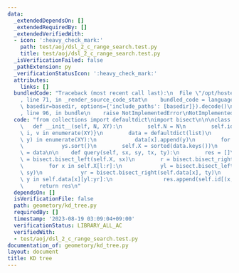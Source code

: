 ```yaml
---
data:
  _extendedDependsOn: []
  _extendedRequiredBy: []
  _extendedVerifiedWith:
  - icon: ':heavy_check_mark:'
    path: test/aoj/dsl_2_c_range_search.test.py
    title: test/aoj/dsl_2_c_range_search.test.py
  _isVerificationFailed: false
  _pathExtension: py
  _verificationStatusIcon: ':heavy_check_mark:'
  attributes:
    links: []
  bundledCode: "Traceback (most recent call last):\n  File \"/opt/hostedtoolcache/PyPy/3.10.13/x64/lib/pypy3.10/site-packages/onlinejudge_verify/documentation/build.py\"\
    , line 71, in _render_source_code_stat\n    bundled_code = language.bundle(stat.path,\
    \ basedir=basedir, options={'include_paths': [basedir]}).decode()\n  File \"/opt/hostedtoolcache/PyPy/3.10.13/x64/lib/pypy3.10/site-packages/onlinejudge_verify/languages/python.py\"\
    , line 96, in bundle\n    raise NotImplementedError\nNotImplementedError\n"
  code: "from collections import defaultdict\nimport bisect\n\n\nclass KDTree:\n \
    \   def __init__(self, N, XY):\n        self.N = N\n        self.id = {v: i for\
    \ i, v in enumerate(XY)}\n        data = defaultdict(list)\n        for i, (x,\
    \ y) in enumerate(XY):\n            data[x].append(y)\n        for ys in data.values():\n\
    \            ys.sort()\n        self.X = sorted(data.keys())\n        self.data\
    \ = data\n\n    def query(self, sx, sy, tx, ty):\n        res = []\n        l\
    \ = bisect.bisect_left(self.X, sx)\n        r = bisect.bisect_right(self.X, tx)\n\
    \        for x in self.X[l:r]:\n            yl = bisect.bisect_left(self.data[x],\
    \ sy)\n            yr = bisect.bisect_right(self.data[x], ty)\n            for\
    \ y in self.data[x][yl:yr]:\n                res.append(self.id[(x, y)])\n   \
    \     return res\n"
  dependsOn: []
  isVerificationFile: false
  path: geometory/kd_tree.py
  requiredBy: []
  timestamp: '2023-08-19 03:09:04+09:00'
  verificationStatus: LIBRARY_ALL_AC
  verifiedWith:
  - test/aoj/dsl_2_c_range_search.test.py
documentation_of: geometory/kd_tree.py
layout: document
title: KD tree
---
```

